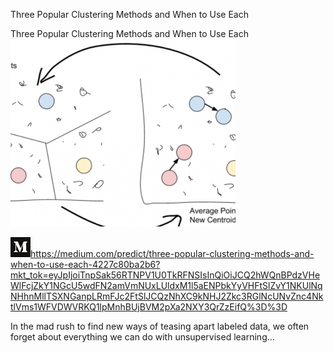 Three Popular Clustering Methods and When to Use Each

Three Popular Clustering Methods and When to Use Each
![](../_resources/50b57c977b48a3f8978252da1b066791.png)

![](../_resources/a59c6579e2ce83f917bf56063cfff56c.png)https://medium.com/predict/three-popular-clustering-methods-and-when-to-use-each-4227c80ba2b6?mkt_tok=eyJpIjoiTnpSak56RTNPV1U0TkRFNSIsInQiOiJCQ2hWQnBPdzVHeWlFcjZkY1NGcU5wdFN2amVmNUxLUldxM1l5aENPbkYyVHFtSlZvY1NKUlNqNHhnMllTSXNGanpLRmFJc2FtSlJCQzNhXC9kNHJ2Zkc3RGlNcUNvZnc4NktlVms1WFVDWVRKQ1lpMnhBUjBVM2pXa2NXY3QrZzEifQ%3D%3D

In the mad rush to find new ways of teasing apart labeled data, we often forget about everything we can do with unsupervised learning…